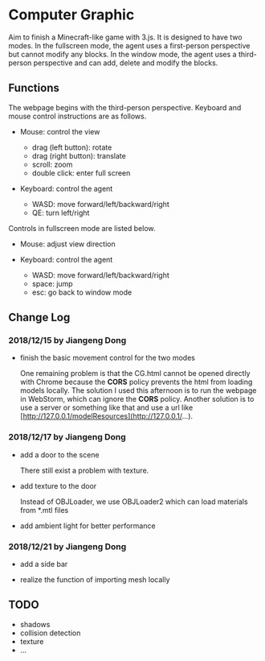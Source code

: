 # Computer Graphic

Aim to finish a Minecraft-like game with 3.js. It is designed to have two modes. In the fullscreen mode, the agent uses a first-person perspective but cannot modify any blocks. In the window mode, the agent uses a third-person perspective and can add, delete and modify the blocks.

## Functions

The webpage begins with the third-person perspective. Keyboard and mouse control instructions are as follows.

* Mouse: control the view

    * drag (left button): rotate
    * drag (right button): translate
    * scroll: zoom
    * double click: enter full screen

* Keyboard: control the agent

    * WASD: move forward/left/backward/right
    * QE: turn left/right

Controls in fullscreen mode are listed below.

* Mouse: adjust view direction

* Keyboard: control the agent

    * WASD: move forward/left/backward/right
    * space: jump
    * esc: go back to window mode

## Change Log

### 2018/12/15 by Jiangeng Dong

* finish the basic movement control for the two modes

    One remaining problem is that the CG.html cannot be opened directly with Chrome because the **CORS** policy prevents the html from loading models locally. The solution I used this afternoon is to run the webpage in WebStorm, which can ignore the **CORS** policy. Another solution is to use a server or something like that and use a url like [http://127.0.0.1/modelResources](http://127.0.0.1/...).
    
### 2018/12/17 by Jiangeng Dong

* add a door to the scene

    There still exist a problem with texture.
    
* add texture to the door

    Instead of OBJLoader, we use OBJLoader2 which can load materials from *.mtl files
    
* add ambient light for better performance

### 2018/12/21 by Jiangeng Dong

* add a side bar

* realize the function of importing mesh locally

## TODO

* shadows
* collision detection
* texture
* ...
